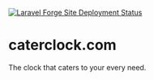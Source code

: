 [![Laravel Forge Site Deployment Status](https://img.shields.io/endpoint?url=https%3A%2F%2Fforge.laravel.com%2Fsite-badges%2Fb37d26e4-5a8b-490a-9a0a-1f7e324cf01a&style=plastic)](https://forge.laravel.com/servers/763078/sites/2262653)

# caterclock.com

The clock that caters to your every need.